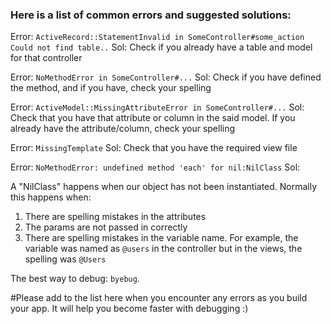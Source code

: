 ### Here is a list of common errors and suggested solutions:

Error: `ActiveRecord::StatementInvalid in SomeController#some_action Could not find table..`
Sol: Check if you already have a table and model for that controller

Error: `NoMethodError in SomeController#...`
Sol: Check if you have defined the method, and if you have, check your spelling

Error: `ActiveModel::MissingAttributeError in SomeController#...`
Sol: Check that you have that attribute or column in the said model. If you already have the attribute/column, check your spelling

Error: `MissingTemplate`
Sol: Check that you have the required view file

Error: `NoMethodError: undefined method 'each' for nil:NilClass`
Sol: 

A "NilClass" happens when our object has not been instantiated. Normally this happens when:

1. There are spelling mistakes in the attributes
2. The params are not passed in correctly
3. There are spelling mistakes in the variable name. For example, the variable was named as `@users` in the controller but in the views, the spelling was `@Users`

The best way to debug: `byebug`.

#Please add to the list here when you encounter any errors as you build your app. It will help you become faster with debugging :)